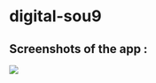 # digital-sou9

## Screenshots of the app : 

![](https://github.com/zarkaouii/digital-sou9/blob/main/screenshots/screen1.jpg?raw=true)
